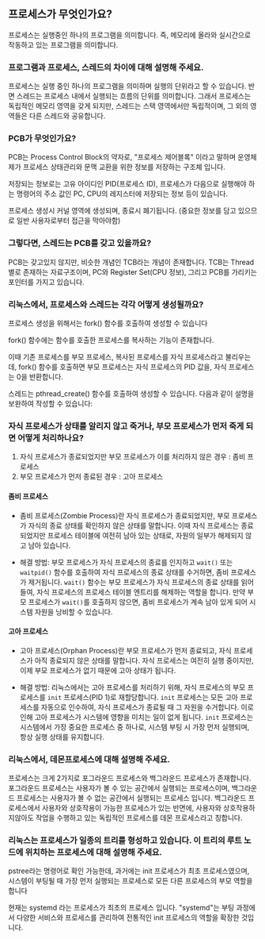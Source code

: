 ## 프로세스가 무엇인가요?

프로세스는 실행중인 하나의 프로그램을 의미합니다.
즉, 메모리에 올라와 실시간으로 작동하고 있는 프로그램을 의미합니다.

### 프로그램과 프로세스, 스레드의 차이에 대해 설명해 주세요.

프로세스는 실행 중인 하나의 프로그램을 의미하며 실행의 단위라고 할 수 있습니다.
반면 스레드는 프로세스 내에서 실행되는 흐름의 단위를 의미합니다. 그래서 프로세스는 독립적인 메모리 영역을 갖게 되지만,
스레드는 스택 영역에서만 독립적이며, 그 외의 영역들은 다른 스레드와 공유합니다.

### PCB가 무엇인가요?

PCB는 Process Control Block의 약자로, "프로세스 제어블록" 이라고 말하며 운영체제가 프로세스 상태관리와 문맥 교환을 위한 정보를 저장하는 구조체 입니다.  

저장되는 정보로는 고유 아이디인 PID(프로세스 ID), 프로세스가 다음으로 실행해야 하는 명령어의 주소 값인 PC, CPU의 레지스터에 저장되는 정보 등이 있습니다.
 
프로세스 생성시 커널 영역에 생성되며, 종료시 폐기됩니다. (중요한 정보를 담고 있으므로 일반 사용자로부터 접근을 막아야함)

### 그렇다면, 스레드는 PCB를 갖고 있을까요?

PCB는 갖고있지 않지만, 비슷한 개념인 TCB라는 개념이 존재합니다.
TCB는 Thread별로 존재하는 자료구조이며, PC와 Register Set(CPU 정보), 그리고 PCB를 가리키는 포인터를 가지고 있습니다.

### 리눅스에서, 프로세스와 스레드는 각각 어떻게 생성될까요?

프로세스 생성을 위해서는 fork() 함수를 호출하여 생성할 수 있습니다 

fork() 함수에는 함수를 호출한 프로세스를 복사하는 기능이 존재합니다. 

이때 기존 프로세스를 부모 프로세스, 복사된 프로세스를 자식 프로세스라고 불리우는데, fork() 함수를 호출하면 부모 프로세스는 자식 프로세스의 PID 값을, 자식 프로세스는 0을 반환합니다.

스레드는 pthread_create() 함수를 호출하여 생성할 수 있습니다.
다음과 같이 설명을 보완하여 작성할 수 있습니다:

### 자식 프로세스가 상태를 알리지 않고 죽거나, 부모 프로세스가 먼저 죽게 되면 어떻게 처리하나요?

1. 자식 프로세스가 종료되었지만 부모 프로세스가 이를 처리하지 않은 경우 : 좀비 프로세스
2. 부모 프로세스가 먼저 종료된 경우 : 고아 프로세스

#### 좀비 프로세스
- 좀비 프로세스(Zombie Process)란 자식 프로세스가 종료되었지만, 부모 프로세스가 자식의 종료 상태를 확인하지 않은 상태를 말합니다. 이때 자식 프로세스는 종료되었지만 프로세스 테이블에 여전히 남아 있는 상태로, 자원의 일부가 해제되지 않고 남아 있습니다.

- 해결 방법: 부모 프로세스가 자식 프로세스의 종료를 인지하고 `wait()` 또는 `waitpid()` 함수를 호출하여 자식 프로세스의 종료 상태를 수거하면, 좀비 프로세스가 제거됩니다. `wait()` 함수는 부모 프로세스가 자식 프로세스의 종료 상태를 읽어 들여, 자식 프로세스의 프로세스 테이블 엔트리를 해제하는 역할을 합니다. 만약 부모 프로세스가 `wait()`를 호출하지 않으면, 좀비 프로세스가 계속 남아 있게 되어 시스템 자원을 낭비할 수 있습니다.

#### 고아 프로세스
- 고아 프로세스(Orphan Process)란 부모 프로세스가 먼저 종료되고, 자식 프로세스가 아직 종료되지 않은 상태를 말합니다. 자식 프로세스는 여전히 실행 중이지만, 이제 부모 프로세스가 없기 때문에 고아 상태가 됩니다.

- 해결 방법: 리눅스에서는 고아 프로세스를 처리하기 위해, 자식 프로세스의 부모 프로세스를 `init` 프로세스(PID 1)로 재할당합니다. `init` 프로세스는 모든 고아 프로세스를 자동으로 인수하여, 자식 프로세스가 종료될 때 그 자원을 수거합니다. 이로 인해 고아 프로세스가 시스템에 영향을 미치는 일이 없게 됩니다. `init` 프로세스는 시스템에서 가장 중요한 프로세스 중 하나로, 시스템 부팅 시 가장 먼저 실행되며, 항상 실행 상태를 유지합니다.

### 리눅스에서, 데몬프로세스에 대해 설명해 주세요.

프로세스는 크게 2가지로 포그라운드 프로세스와 백그라운드 프로세스가 존재합니다. 포그라운드 프로세스는 사용자가 볼 수 있는 공간에서 실행되는 프로세스이며, 백그라운드 프로세스는 사용자가 볼 수 없는 공간에서 실행되는 프로세스 입니다. 백그라운드 프로세스에서 사용자와 상호작용이 가능한 프로세스가 있는 반면에, 사용자와 상호작용하지않아도 작업을 수행하고 있는 독립적인 프로세스를 데몬 프로세스라고 칭합니다.

### 리눅스는 프로세스가 일종의 트리를 형성하고 있습니다. 이 트리의 루트 노드에 위치하는 프로세스에 대해 설명해 주세요.

pstree라는 명령어로 확인 가능한데, 과거에는 init 프로세스가 최초 프로세스였으며, 시스템이 부팅될 때 가장 먼저 실행되는 프로세스로 모든 다른 프로세스의 부모 역할을 합니다

현재는 systemd 라는 프로세스가 최초의 프로세스 입니다. "systemd"는 부팅 과정에서 다양한 서비스와 프로세스를 관리하여 전통적인 init 프로세스의 역할을 확장한 것입니다.

